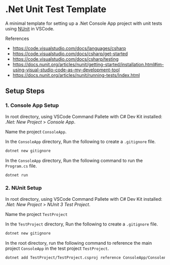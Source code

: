 # .Net Unit Test Template

A minimal template for setting up a .Net Console App project with unit tests using [NUnit](https://nunit.org/) in VSCode.

References

- <https://code.visualstudio.com/docs/languages/csharp>
- <https://code.visualstudio.com/docs/csharp/get-started>
- <https://code.visualstudio.com/docs/csharp/testing>
- <https://docs.nunit.org/articles/nunit/getting-started/installation.html#im-using-visual-studio-code-as-my-development-tool>
- <https://docs.nunit.org/articles/nunit/running-tests/Index.html>

## Setup Steps

### 1. Console App Setup

In root directory, using VSCode Command Pallete with C# Dev Kit installed: _.Net: New Project_ > _Console App_.

Name the project `ConsoleApp`.

In the `ConsoleApp` directory, Run the following to create a `.gitignore` file.

```bash
dotnet new gitignore
```

In the `ConsoleApp` directory, Run the following command to run the `Program.cs` file.

```bash
dotnet run
```

### 2. NUnit Setup

In root directory, using VSCode Command Pallete with C# Dev Kit installed: _.Net: New Project_ > _NUnit 3 Test Project_.

Name the project `TestProject`

In the `TestProject` directory, Run the following to create a `.gitignore` file.

```bash
dotnet new gitignore
```

In the root directory, run the following command to reference the main project `ConsoleApp` in the test project `TestProject`.

```bash
dotnet add TestProject/TestProject.csproj reference ConsoleApp/ConsoleApp.csproj
```
